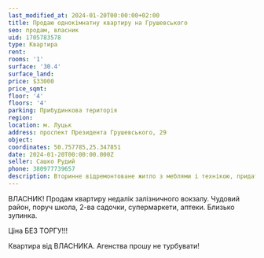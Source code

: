 ```yaml
---
last_modified_at: 2024-01-20T00:00:00+02:00
title: Продаю однокімнатну квартиру на Грушевського
seo: продам, власник
uid: 1705783578
type: Квартира
rent:
rooms: '1'
surface: '30.4'
surface_land:
price: $33000
price_sqmt:
floor: '4'
floors: '4'
parking: Прибудинкова територія
region:
location: м. Луцьк
address: проспект Президента Грушевського, 29
object:
coordinates: 50.757785,25.347851
date: 2024-01-20T00:00:00.000Z
seller: Сашко Рудий
phone: 380977739657
description: Вторинне відремонтоване житло з меблями і технікою, придатне для проживання
---
```


ВЛАСНИК! Продам квартиру недалік залізничного вокзалу. Чудовий район, поруч школа, 2-ва садочки, супермаркети, аптеки. Близько зупинка.

Ціна БЕЗ ТОРГУ!!!

Квартира від ВЛАСНИКА. Агенства прошу не турбувати!
